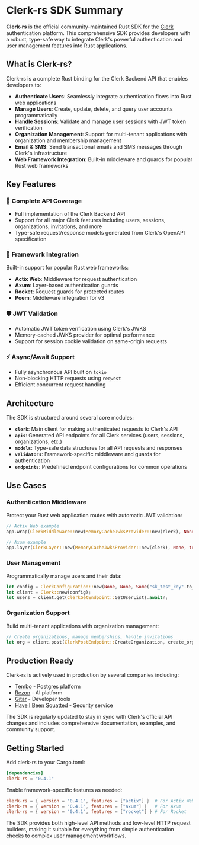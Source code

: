 # Clerk-rs SDK Summary

**Clerk-rs** is the official community-maintained Rust SDK for the [Clerk](https://clerk.com) authentication platform. This comprehensive SDK provides developers with a robust, type-safe way to integrate Clerk's powerful authentication and user management features into Rust applications.

## What is Clerk-rs?

Clerk-rs is a complete Rust binding for the Clerk Backend API that enables developers to:

- **Authenticate Users**: Seamlessly integrate authentication flows into Rust web applications
- **Manage Users**: Create, update, delete, and query user accounts programmatically
- **Handle Sessions**: Validate and manage user sessions with JWT token verification
- **Organization Management**: Support for multi-tenant applications with organization and membership management
- **Email & SMS**: Send transactional emails and SMS messages through Clerk's infrastructure
- **Web Framework Integration**: Built-in middleware and guards for popular Rust web frameworks

## Key Features

### 🔐 **Complete API Coverage**
- Full implementation of the Clerk Backend API
- Support for all major Clerk features including users, sessions, organizations, invitations, and more
- Type-safe request/response models generated from Clerk's OpenAPI specification

### 🚀 **Framework Integration**
Built-in support for popular Rust web frameworks:
- **Actix Web**: Middleware for request authentication
- **Axum**: Layer-based authentication guards
- **Rocket**: Request guards for protected routes
- **Poem**: Middleware integration for v3

### 🛡️ **JWT Validation**
- Automatic JWT token verification using Clerk's JWKS
- Memory-cached JWKS provider for optimal performance
- Support for session cookie validation on same-origin requests

### ⚡ **Async/Await Support**
- Fully asynchronous API built on `tokio`
- Non-blocking HTTP requests using `reqwest`
- Efficient concurrent request handling

## Architecture

The SDK is structured around several core modules:

- **`clerk`**: Main client for making authenticated requests to Clerk's API
- **`apis`**: Generated API endpoints for all Clerk services (users, sessions, organizations, etc.)
- **`models`**: Type-safe data structures for all API requests and responses
- **`validators`**: Framework-specific middleware and guards for authentication
- **`endpoints`**: Predefined endpoint configurations for common operations

## Use Cases

### Authentication Middleware
Protect your Rust web application routes with automatic JWT validation:

```rust
// Actix Web example
app.wrap(ClerkMiddleware::new(MemoryCacheJwksProvider::new(clerk), None, true))

// Axum example  
app.layer(ClerkLayer::new(MemoryCacheJwksProvider::new(clerk), None, true))
```

### User Management
Programmatically manage users and their data:

```rust
let config = ClerkConfiguration::new(None, None, Some("sk_test_key".to_string()), None);
let client = Clerk::new(config);
let users = client.get(ClerkGetEndpoint::GetUserList).await?;
```

### Organization Support
Build multi-tenant applications with organization management:

```rust
// Create organizations, manage memberships, handle invitations
let org = client.post(ClerkPostEndpoint::CreateOrganization, create_org_request).await?;
```

## Production Ready

Clerk-rs is actively used in production by several companies including:
- [Tembo](https://tembo.io) - Postgres platform
- [Rezon](https://rezon.ai) - AI platform  
- [Gitar](https://gitar.co) - Developer tools
- [Have I Been Squatted](https://haveibeensquatted.com) - Security service

The SDK is regularly updated to stay in sync with Clerk's official API changes and includes comprehensive documentation, examples, and community support.

## Getting Started

Add clerk-rs to your Cargo.toml:

```toml
[dependencies]
clerk-rs = "0.4.1"
```

Enable framework-specific features as needed:

```toml
clerk-rs = { version = "0.4.1", features = ["actix"] }  # For Actix Web
clerk-rs = { version = "0.4.1", features = ["axum"] }   # For Axum
clerk-rs = { version = "0.4.1", features = ["rocket"] } # For Rocket
```

The SDK provides both high-level API methods and low-level HTTP request builders, making it suitable for everything from simple authentication checks to complex user management workflows.